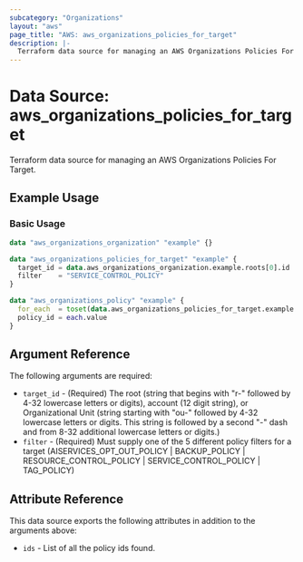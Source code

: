 ```yaml
---
subcategory: "Organizations"
layout: "aws"
page_title: "AWS: aws_organizations_policies_for_target"
description: |-
  Terraform data source for managing an AWS Organizations Policies For Target.
---
```


# Data Source: aws_organizations_policies_for_target

Terraform data source for managing an AWS Organizations Policies For Target.

## Example Usage

### Basic Usage

```terraform
data "aws_organizations_organization" "example" {}

data "aws_organizations_policies_for_target" "example" {
  target_id = data.aws_organizations_organization.example.roots[0].id
  filter    = "SERVICE_CONTROL_POLICY"
}

data "aws_organizations_policy" "example" {
  for_each  = toset(data.aws_organizations_policies_for_target.example.ids)
  policy_id = each.value
}
```

## Argument Reference

The following arguments are required:

* `target_id` - (Required) The root (string that begins with "r-" followed by 4-32 lowercase letters or digits), account (12 digit string), or Organizational Unit (string starting with "ou-" followed by 4-32 lowercase letters or digits. This string is followed by a second "-" dash and from 8-32 additional lowercase letters or digits.)
* `filter` - (Required) Must supply one of the 5 different policy filters for a target (AISERVICES_OPT_OUT_POLICY | BACKUP_POLICY | RESOURCE_CONTROL_POLICY | SERVICE_CONTROL_POLICY | TAG_POLICY)

## Attribute Reference

This data source exports the following attributes in addition to the arguments above:

* `ids` - List of all the policy ids found.
